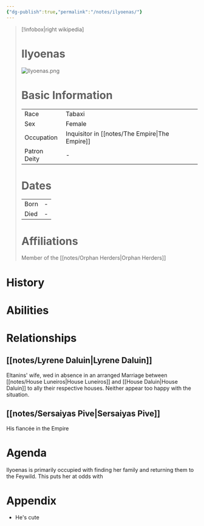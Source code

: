 ```yaml
---
{"dg-publish":true,"permalink":"/notes/ilyoenas/"}
---
```


> [!infobox|right wikipedia]
> # Ilyoenas
> ![Ilyoenas.png](/img/user/images/Ilyoenas.png)
># Basic Information
> |  |   |
> | ---- | --- |
> | Race | Tabaxi |
> | Sex | Female |
> | Occupation | Inquisitor in [[notes/The Empire\|The Empire]] |
> | Patron Deity | - |
> # Dates
>  |  |   |
> | ---- | --- |
> | Born | - |
> | Died | - |
> # Affiliations
> Member of the [[notes/Orphan Herders\|Orphan Herders]]


# History

# Abilities

# Relationships
## [[notes/Lyrene Daluin\|Lyrene Daluin]]
Eltanins' wife, wed in absence in an arranged Marriage between [[notes/House Luneiros\|House Luneiros]] and [[House Daluin\|House Daluin]] to ally their respective houses. Neither appear too happy with the situation.
## [[notes/Sersaiyas Pive\|Sersaiyas Pive]]
His fiancée in the Empire

# Agenda
Ilyoenas is primarily occupied with finding her family and returning them to the Feywild. This puts her at odds with 

# Appendix
 - He's cute